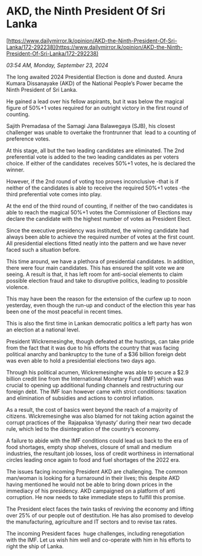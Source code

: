 # AKD, the Ninth President  Of Sri Lanka

[https://www.dailymirror.lk/opinion/AKD-the-Ninth-President-Of-Sri-Lanka/172-292238](https://www.dailymirror.lk/opinion/AKD-the-Ninth-President-Of-Sri-Lanka/172-292238)

*03:54 AM, Monday, September 23, 2024*

The long awaited 2024 Presidential Election is done and dusted. Anura Kumara Dissanayake (AKD) of the National People’s Power became the Ninth President of Sri Lanka.

He gained a lead over his fellow aspirants, but it was below the magical figure of 50%+1 votes required for an outright victory in the first round of counting.

Sajith Premadasa of the Samagi Jana Balawegaya (SJB), his closest challenger was unable to overtake the frontrunner that  lead to a counting of preference votes.

At this stage, all but the two leading candidates are eliminated. The 2nd preferential vote is added to the two leading candidates as per voters choice. If either of the candidates  receives 50%+1 votes, he is declared the winner.

However, if the 2nd round of voting too proves inconclusive -that is if neither of the candidates is able to receive the required 50%+1 votes -the third preferential vote comes into play.

At the end of the third round of counting, if neither of the two candidates is able to reach the magical 50%+1 votes the Commissioner of Elections may declare the candidate with the highest number of votes as President Elect.

Since the executive presidency was instituted, the winning candidate had always been able to achieve the required number of votes at the first count. All presidential elections fitted neatly into the pattern and we have never faced such a situation before.

This time around, we have a plethora of presidential candidates. In addition, there were four main candidates. This has ensured the split vote we are seeing. A result is that, it has left room for anti-social elements to claim possible election fraud and take to disruptive politics, leading to possible violence.

This may have been the reason for the extension of the curfew up to noon yesterday, even though the run-up and conduct of the election this year has been one of the most peaceful in recent times.

This is also the first time in Lankan democratic politics a left party has won an election at a national level.

President Wickremesinghe, though defeated at the hustings, can take pride from the fact that it was due to his efforts the country that was facing political anarchy and bankruptcy to the tune of a $36 billion foreign debt was even able to hold a presidential elections two days ago.

Through his political acumen, Wickremesinghe was able to secure a $2.9 billion credit line from the International Monetary Fund (IMF) which was crucial to opening up additional funding channels and restructuring our foreign debt. The IMF loan however came with strict conditions: taxation and elimination of subsidies and actions to control inflation.

As a result, the cost of basics went beyond the reach of a majority of citizens. Wickremesinghe was also blamed for not taking action against the corrupt practices of the  Rajapaksa ‘dynasty’ during their near two decade rule, which led to the disintegration of the country’s economy.

A failure to abide with the IMF conditions could lead us back to the era of food shortages, empty shop shelves, closure of small and medium industries, the resultant job losses, loss of credit worthiness in international circles leading once again to food and fuel shortages of the 2022 era.

The issues facing incoming President AKD are challenging. The common man/woman is looking for a turnaround in their lives; this despite AKD having mentioned he would not be able to bring down prices in the immediacy of his presidency. AKD campaigned on a platform of anti corruption. He now needs to take immediate steps to fulfill this promise.

The President elect faces the twin tasks of reviving the economy and lifting over 25% of our people out of destitution. He has also promised to develop the manufacturing, agriculture and IT sectors and to revise tax rates.

The incoming President faces  huge challenges, including renegotiation with the IMF. Let us wish him well and co-operate with him in his efforts to right the ship of Lanka.

